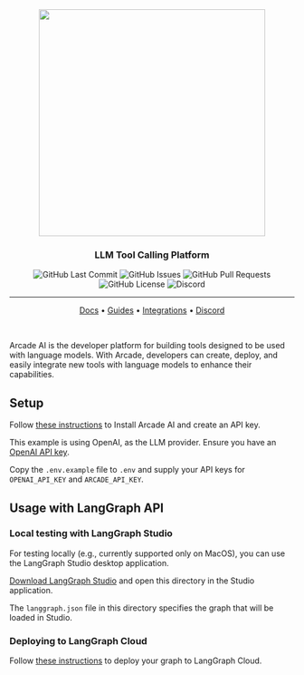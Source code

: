 <div align="center">

<img width="400px" src="https://docs-112.pages.dev/images/logo/arcade-ai-logo.png" />

### LLM Tool Calling Platform

<p>
<img alt="GitHub Last Commit" src="https://img.shields.io/github/last-commit/arcadeai/arcade-ai" />
<img alt="GitHub Issues" src="https://img.shields.io/github/issues/arcadeai/arcade-ai" />
<img alt="GitHub Pull Requests" src="https://img.shields.io/github/issues-pr/arcadeai/arcade-ai" />
<img alt="GitHub License" src="https://img.shields.io/badge/License-MIT-yellow.svg" />
<img alt="Discord" src="https://img.shields.io/discord/1110910277110743103?label=Discord&logo=discord&logoColor=white&style=plastic&color=d7b023)](https://discord.gg/" />
</p>

---

<p align="center">
  <a href="https://docs-112.pages.dev" target="_blank">Docs</a> •
  <a href="https://docs-112.pages.dev/guides" target="_blank">Guides</a> •
  <a href="https://docs-112.pages.dev/integrations" target="_blank">Integrations</a> •
  <a href="https://discord.com/invite/" target="_blank">Discord</a>

</p>

<br />

</div>

Arcade AI is the developer platform for building tools designed to be used with language models. With Arcade, developers can create, deploy, and easily integrate new tools with language models to enhance their capabilities.

## Setup

Follow [these instructions](https://docs-112.pages.dev/home/quickstart) to Install Arcade AI and create an API key.

This example is using OpenAI, as the LLM provider. Ensure you have an [OpenAI API key](https://platform.openai.com/docs/quickstart).

Copy the `.env.example` file to `.env` and supply your API keys for `OPENAI_API_KEY` and `ARCADE_API_KEY`.

## Usage with LangGraph API

### Local testing with LangGraph Studio

For testing locally (e.g., currently supported only on MacOS), you can use the LangGraph Studio desktop application.

[Download LangGraph Studio](https://github.com/langchain-ai/langgraph-studio?tab=readme-ov-file#download) and open this directory in the Studio application.

The `langgraph.json` file in this directory specifies the graph that will be loaded in Studio.

### Deploying to LangGraph Cloud

Follow [these instructions](https://langchain-ai.github.io/langgraph/cloud/quick_start/#deploy-to-cloud) to deploy your graph to LangGraph Cloud.
